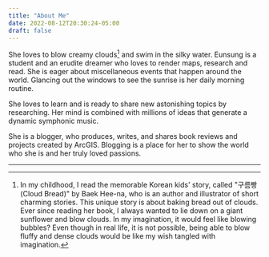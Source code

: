 ```yaml
---
title: "About Me"
date: 2022-08-12T20:30:24-05:00
draft: false
---
```


She loves to blow creamy clouds[^1] and swim in the silky water.
Eunsung is a student and an erudite dreamer who loves to render maps, research and read. She is eager about miscellaneous events that happen around the world. Glancing out the windows to see the sunrise is her daily morning routine.

She loves to learn and is ready to share new astonishing topics by researching. Her mind is combined with millions of ideas that generate a dynamic symphonic music.

She is a blogger, who produces, writes, and shares book reviews and projects created by ArcGIS. Blogging is a place for her to show the world who she is and her truly loved passions.

---

[^1]: In my childhood, I read the memorable Korean kids' story, called "구름빵 (Cloud Bread)" by Baek Hee-na, who is an author and illustrator of short charming stories. This unique story is about baking bread out of clouds. Ever since reading her book, I always wanted to lie down on a giant sunflower and blow clouds. In my imagination, it would feel like blowing bubbles? Even though in real life, it is not possible, being able to blow fluffy and dense clouds would be like my wish tangled with imagination.
